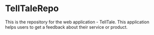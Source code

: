 # TellTaleRepo
This is the repository for the web application - TellTale. This application helps users to get a feedback about 
their service or product.
